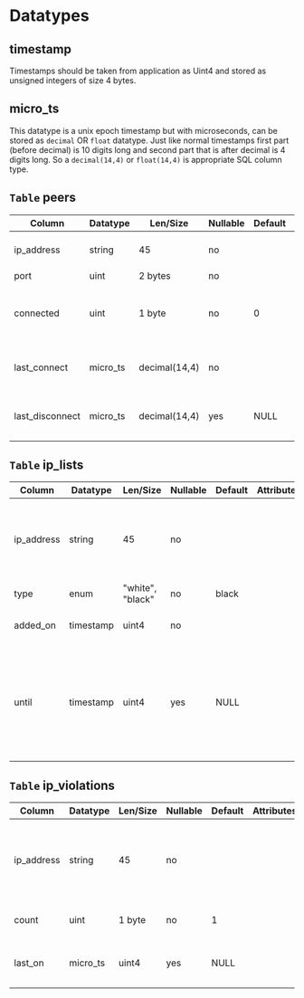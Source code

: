 
# Datatypes

## timestamp

Timestamps should be taken from application as Uint4 and stored as unsigned integers of size 4 bytes.

## micro_ts

This datatype is a unix epoch timestamp but with microseconds, can be stored as `decimal` OR `float` datatype. 
Just like normal timestamps first part (before decimal) is 10 digits long and second part that is after decimal is 4 digits long.
So a `decimal(14,4)` or `float(14,4)` is appropriate SQL column type.

## `Table` peers

Column | Datatype | Len/Size | Nullable | Default | Attributes | Notes
--- | --- | --- | --- | --- | --- | ---
ip_address | string | 45 | no | | | This is NOT a unique identifier
port | uint | 2 bytes | no | | | 
connected | uint | 1 byte | no | 0 | | "1" indicates connected, "0" for not connected
last_connect | micro_ts | decimal(14,4) | no | | | Store micro timestamp of last connection
last_disconnect | micro_ts | decimal(14,4) | yes | NULL | | Store micro timestamp when disconnects

## `Table` ip_lists

Column | Datatype | Len/Size | Nullable | Default | Attributes | Notes
--- | --- | --- | --- | --- | --- | ---
ip_address | string | 45 | no | | | This is a UNIQUE identifier. This can ACCEPT WILDCARD "%" char
type | enum | "white", "black" | no | black | | Maintains 2 lists
added_on | timestamp | uint4 | no | | | When added to list
until | timestamp | uint4 | yes | NULL | | If NULL or non-positive integer then it is kept on list for indefinite period of time


## `Table` ip_violations

Column | Datatype | Len/Size | Nullable | Default | Attributes | Notes
--- | --- | --- | --- | --- | --- | ---
ip_address | string | 45 | no | | | This is a UNIQUE identifier. Definite IPs WITHOUT wildcards
count | uint | 1 byte | no | 1 | | +1 for every violation
last_on | micro_ts | uint4 | yes | NULL | | micro timestamp of last violation


 
